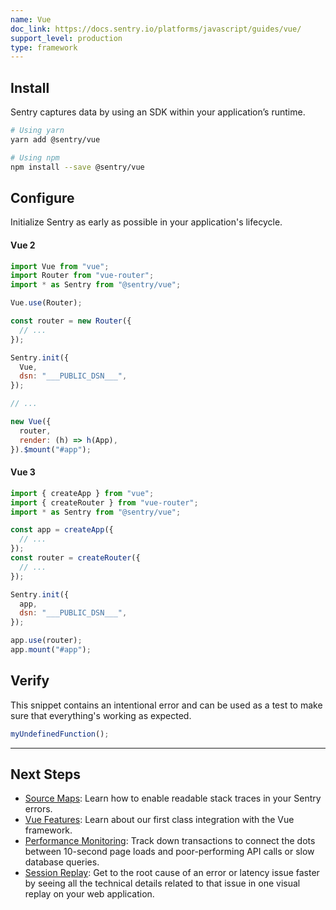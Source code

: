 ```yaml
---
name: Vue
doc_link: https://docs.sentry.io/platforms/javascript/guides/vue/
support_level: production
type: framework
---
```


## Install

Sentry captures data by using an SDK within your application’s runtime.

```bash
# Using yarn
yarn add @sentry/vue

# Using npm
npm install --save @sentry/vue
```

## Configure

Initialize Sentry as early as possible in your application's lifecycle.

#### Vue 2

```javascript
import Vue from "vue";
import Router from "vue-router";
import * as Sentry from "@sentry/vue";

Vue.use(Router);

const router = new Router({
  // ...
});

Sentry.init({
  Vue,
  dsn: "___PUBLIC_DSN___",
});

// ...

new Vue({
  router,
  render: (h) => h(App),
}).$mount("#app");
```

#### Vue 3

```javascript
import { createApp } from "vue";
import { createRouter } from "vue-router";
import * as Sentry from "@sentry/vue";

const app = createApp({
  // ...
});
const router = createRouter({
  // ...
});

Sentry.init({
  app,
  dsn: "___PUBLIC_DSN___",
});

app.use(router);
app.mount("#app");
```

## Verify

This snippet contains an intentional error and can be used as a test to make sure that everything's working as expected.

```javascript
myUndefinedFunction();
```

---

## Next Steps

- [Source Maps](https://docs.sentry.io/platforms/javascript/guides/vue/sourcemaps/): Learn how to enable readable stack traces in your Sentry errors.
- [Vue Features](https://docs.sentry.io/platforms/javascript/guides/vue/features/): Learn about our first class integration with the Vue framework.
- [Performance Monitoring](https://docs.sentry.io/platforms/javascript/guides/vue/performance/): Track down transactions to connect the dots between 10-second page loads and poor-performing API calls or slow database queries.
- [Session Replay](https://docs.sentry.io/platforms/javascript/guides/vue/session-replay/): Get to the root cause of an error or latency issue faster by seeing all the technical details related to that issue in one visual replay on your web application.
